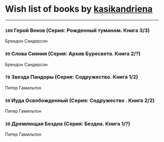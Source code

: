 # Wish list of books by [kasikandriena](http://vk.com/id152488954)
---

### `100` Герой Веков (Серия: Рожденный туманом. Книга 3/3)
Брендон Сандерсон

### `99` Слова Сияния (Серия: Архив Буресвета. Книга 2/?)
Брендон Сандерсон

### `70` Звезда Пандоры (Серия: Содружество. Книга 1/2)
Питер Гамильтон

### `50` Иуда Освобожденный (Серия: Содружество . Книга 2/2)
Питер Гамильтон

### `30` Дремлющая Бездна (Серия: Бездна. Книга 1/?)
Питер Гамильтон

